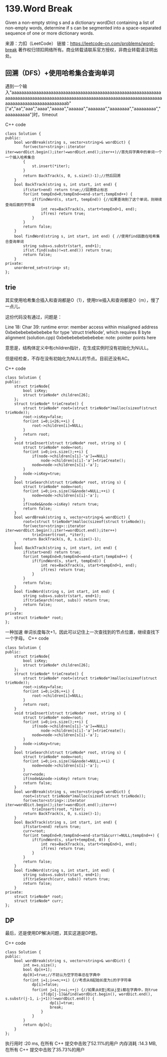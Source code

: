 # 139.Word Break

Given a non-empty string s and a dictionary wordDict containing a list of non-empty words, determine if s can be segmented into a space-separated sequence of one or more dictionary words.

来源：力扣（LeetCode）
链接：https://leetcode-cn.com/problems/word-break
著作权归领扣网络所有。商业转载请联系官方授权，非商业转载请注明出处。

## 回溯（DFS）+使用哈希集合查询单词
遇到一个输入"aaaaaaaaaaaaaaaaaaaaaaaaaaaaaaaaaaaaaaaaaaaaaaaaaaaaaaaaaaaaaaaaaaaaaaaaaaaaaaaaaaaaaaaaaaaaaaaaaaaaaaaaaaaaaaaaaaaaaaaaaaaaaaaaaaaaaaaaaaaaaaaaaaaaaab"
["a","aa","aaa","aaaa","aaaaa","aaaaaa","aaaaaaa","aaaaaaaa","aaaaaaaaa","aaaaaaaaaa"]时，timeout

C++ code
```
class Solution {
public:
    bool wordBreak(string s, vector<string>& wordDict) {
        for(vector<string>::iterator iter=wordDict.begin();iter!=wordDict.end();iter++)//首先将字典中的单词一个一个插入哈希集合
        {
            st.insert(*iter);
        }
        return BackTrack(s, 0, s.size()-1);//然后回溯
    }
    bool BackTrack(string s, int start, int end) {
        if(start>end) return true;//回溯停止标志
        for(int tempEnd=0;tempEnd<=end-start;tempEnd++) {
            if(findWord(s, start, tempEnd)) {//如果查询到了这个单词，则继续查询后面的字符串
                int res=BackTrack(s, start+tempEnd+1, end);
                if(res) return true;
            }
        }
        return false;
    }
    bool findWord(string s, int start, int end) { //使用find函数在哈希集合查询单词
        string subs=s.substr(start, end+1);
        if(st.find(subs)!=st.end()) return true;
        return false;
    }
private:
    unordered_set<string> st;
};
```

## trie
其实使用哈希集合插入和查询都是O（1），使用trie插入和查询都是O（m），慢了一点儿。

这份代码没有通过，问题是：

Line 18: Char 39: runtime error: member access within misaligned address 0xbebebebebebebebe for type 'struct trieNode', which requires 8 byte alignment (solution.cpp)
0xbebebebebebebebe: note: pointer points here
<memory cannot be printed>

意思是，结构体定义中有children指针，在生成实例时没有初始化为NULL。

但是经检查，不存在没有初始化为NULL的节点。目前还没有AC。

C++ code
```
class Solution {
public:
    struct trieNode{
        bool isKey;
        struct trieNode* children[26];
    };
    struct trieNode* trieCreate() {
        struct trieNode* root=(struct trieNode*)malloc(sizeof(struct trieNode));
        root->isKey=false;
        for(int i=0;i<26;++i) {
            root->children[i]=NULL;
        }
        return root;
    }
    void trieInsert(struct trieNode* root, string s) {
        struct trieNode* node=root;
        for(int i=0;i<s.size();++i) {
            if(node->children[s[i]-'a']==NULL) 
                node->children[s[i]-'a']=trieCreate();
            node=node->children[s[i]-'a'];
        }
        node->isKey=true;
    }
    bool trieSearch(struct trieNode* root, string s) {
        struct trieNode* node=root;
        for(int i=0;i<s.size()&&node!=NULL;++i) {
            node=node->children[s[i]-'a'];
        }
        if(node&&node->isKey) return true;
        return false;
    }
    bool wordBreak(string s, vector<string>& wordDict) {
        root=(struct trieNode*)malloc(sizeof(struct trieNode));
        for(vector<string>::iterator iter=wordDict.begin();iter!=wordDict.end();iter++)
            trieInsert(root, *iter);
        return BackTrack(s, 0, s.size()-1);
    }
    bool BackTrack(string s, int start, int end) {
        if(start>end) return true;
        for(int tempEnd=0;tempEnd<=end-start;tempEnd++) {
            if(findWord(s, start, tempEnd)) {
                int res=BackTrack(s, start+tempEnd+1, end);
                if(res) return true;
            }
        }
        return false;
    }
    bool findWord(string s, int start, int end) {
        string subs=s.substr(start, end+1);
        if(trieSearch(root, subs)) return true;
        return false;
    }
private:
    struct trieNode* root;
};
```

一种加速
单词长度每次+1，因此可以记住上一次查找到的节点位置，继续查找下一个字母。
C++ code
```
class Solution {
public:
    struct trieNode{
        bool isKey;
        struct trieNode* children[26];
    };
    struct trieNode* trieCreate() {
        struct trieNode* root=(struct trieNode*)malloc(sizeof(struct trieNode));
        root->isKey=false;
        for(int i=0;i<26;++i) {
            root->children[i]=NULL;
        }
        return root;
    }
    void trieInsert(struct trieNode* root, string s) {
        struct trieNode* node=root;
        for(int i=0;i<s.size();++i) {
            if(node->children[s[i]-'a']==NULL) 
                node->children[s[i]-'a']=trieCreate();
            node=node->children[s[i]-'a'];
        }
        node->isKey=true;
    }
    bool trieSearch(struct trieNode* root, string s) {
        struct trieNode* node=root;
        for(int i=0;i<s.size()&&node!=NULL;++i) {
            node=node->children[s[i]-'a'];
        }
        curr=node;
        if(node&&node->isKey) return true;
        return false;
    }
    bool wordBreak(string s, vector<string>& wordDict) {
        root=(struct trieNode*)malloc(sizeof(struct trieNode));
        for(vector<string>::iterator iter=wordDict.begin();iter!=wordDict.end();iter++)
            trieInsert(root, *iter);
        return BackTrack(s, 0, s.size()-1);
    }
    bool BackTrack(string s, int start, int end) {
        if(start>end) return true;
        curr=root;
        for(int tempEnd=0;tempEnd<=end-start&&curr!=NULL;tempEnd++) {
            if(findWord(s, start+tempEnd, 0)) {
                int res=BackTrack(s, start+tempEnd+1, end);
                if(res) return true;
            }
        }
        return false;
    }
    bool findWord(string s, int start, int end) {
        string subs=s.substr(start, end+1);
        if(trieSearch(curr, subs)) return true;
        return false;
    }
private:
    struct trieNode* root;
    struct trieNode* curr;
};
```

## DP
最后，还是使用DP解决问题，其实这道是DP题。

C++ code
```
class Solution {
public:
    bool wordBreak(string s, vector<string>& wordDict) {
        int n=s.size();
        bool dp[n+1];
        dp[0]=true;//不妨认为空字符串总在字典中
        for(int i=1;i<=n;++i) {//考虑从0起始长度为i的子字符串
            dp[i]=false;
            for(int j=1;j<=i;++j) {//如果从0至j和从j至i都在字典中，则true
                if(dp[j-1]&&find(wordDict.begin(), wordDict.end(), s.substr(j-1, i-j+1))!=wordDict.end()) {
                    dp[i]=true; 
                    break;
                }
            }
        }
        return dp[n];
    }
};
```
执行用时 :20 ms, 在所有 C++ 提交中击败了52.11%的用户
内存消耗 :14.3 MB, 在所有 C++ 提交中击败了35.73%的用户
